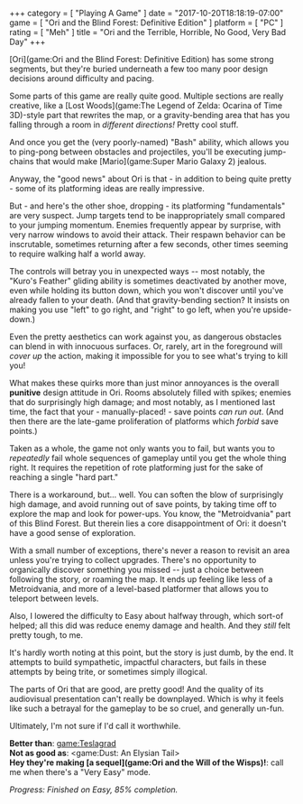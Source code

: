 +++
category = [ "Playing A Game" ]
date = "2017-10-20T18:18:19-07:00"
game = [ "Ori and the Blind Forest: Definitive Edition" ]
platform = [ "PC" ]
rating = [ "Meh" ]
title = "Ori and the Terrible, Horrible, No Good, Very Bad Day"
+++

[Ori](game:Ori and the Blind Forest: Definitive Edition) has some strong segments, but they're buried underneath a few too many poor design decisions around difficulty and pacing.

Some parts of this game are really quite good.  Multiple sections are really creative, like a [Lost Woods](game:The Legend of Zelda: Ocarina of Time 3D)-style part that rewrites the map, or a gravity-bending area that has you falling through a room in <i>different directions!</i>  Pretty cool stuff.

And once you get the (very poorly-named) "Bash" ability, which allows you to ping-pong between obstacles and projectiles, you'll be executing jump-chains that would make [Mario](game:Super Mario Galaxy 2) jealous.

Anyway, the "good news" about Ori is that - in addition to being quite pretty - some of its platforming ideas are really impressive.

But - and here's the other shoe, dropping - its platforming "fundamentals" are very suspect.  Jump targets tend to be inappropriately small compared to your jumping momentum.  Enemies frequently appear by surprise, with very narrow windows to avoid their attack.  Their respawn behavior can be inscrutable, sometimes returning after a few seconds, other times seeming to require walking half a world away.

The controls will betray you in unexpected ways -- most notably, the "Kuro's Feather" gliding ability is sometimes deactivated by another move, even while holding its button down, which you won't discover until you've already fallen to your death.  (And that gravity-bending section?  It insists on making you use "left" to go right, and "right" to go left, when you're upside-down.)

Even the pretty aesthetics can work against you, as dangerous obstacles can blend in with innocuous surfaces.  Or, rarely, art in the foreground will <i>cover up</i> the action, making it impossible for you to see what's trying to kill you!

What makes these quirks more than just minor annoyances is the overall <b>punitive</b> design attitude in Ori.  Rooms absolutely filled with spikes; enemies that do surprisingly high damage; and most notably, as I mentioned last time, the fact that your - manually-placed! - save points <i>can run out</i>.  (And then there are the late-game proliferation of platforms which <i>forbid</i> save points.)

Taken as a whole, the game not only wants you to fail, but wants you to <i>repeatedly</i> fail whole sequences of gameplay until you get the whole thing right.  It requires the repetition of rote platforming just for the sake of reaching a single "hard part."

There is a workaround, but... well.  You can soften the blow of surprisingly high damage, and avoid running out of save points, by taking time off to explore the map and look for power-ups.  You know, the "Metroidvania" part of this Blind Forest.  But therein lies a core disappointment of Ori: it doesn't have a good sense of exploration.

With a small number of exceptions, there's never a reason to revisit an area unless you're trying to collect upgrades.  There's no opportunity to organically discover something you missed -- just a choice between following the story, or roaming the map.  It ends up feeling like less of a Metroidvania, and more of a level-based platformer that allows you to teleport between levels.

Also, I lowered the difficulty to Easy about halfway through, which sort-of helped; all this did was reduce enemy damage and health.  And they <i>still</i> felt pretty tough, to me.

It's hardly worth noting at this point, but the story is just dumb, by the end.  It attempts to build sympathetic, impactful characters, but fails in these attempts by being trite, or sometimes simply illogical.

The parts of Ori that are good, are pretty good!  And the quality of its audiovisual presentation can't really be downplayed.  Which is why it feels like such a betrayal for the gameplay to be so cruel, and generally un-fun.

Ultimately, I'm not sure if I'd call it worthwhile.

<b>Better than</b>: <game:Teslagrad>  
<b>Not as good as</b>: <game:Dust: An Elysian Tail>  
<b>Hey they're making [a sequel](game:Ori and the Will of the Wisps)!</b>: call me when there's a "Very Easy" mode.

<i>Progress: Finished on Easy, 85% completion.</i>
